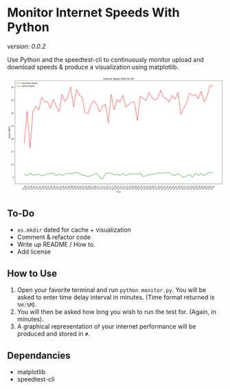 # Monitor Internet Speeds With Python

_version: 0.0.2_

Use Python and the speedtest-cli to continuously monitor upload and download speeds & produce a visualization using matplotlib.

![Picture of Output](./Readme/2020-10-30.jpg)

## To-Do

- `os.mkdir` dated for cache + visualization
- Comment & refactor code
- Write up README / How to.
- Add license

## How to Use

1. Open your favorite terminal and run `python monitor.py`.
   You will be asked to enter time delay interval in minutes. (Time format returned is `%H:%M`).
2. You will then be asked how long you wish to run the test for. (Again, in minutes).
3. A graphical representation of your internet performance will be produced and stored in `#`.

## Dependancies

- matplotlib
- speedtest-cli
